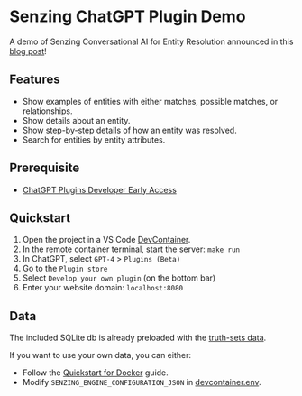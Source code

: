 # Senzing ChatGPT Plugin Demo

A demo of Senzing Conversational AI for Entity Resolution announced in this [blog post](https://senzing.com/first-conversational-ai-for-entity-resolution/)!

## Features

- Show examples of entities with either matches, possible matches, or relationships.
- Show details about an entity.
- Show step-by-step details of how an entity was resolved.
- Search for entities by entity attributes.

## Prerequisite

- [ChatGPT Plugins Developer Early Access](https://openai.com/waitlist/plugins)

## Quickstart

1. Open the project in a VS Code [DevContainer](https://code.visualstudio.com/docs/devcontainers/tutorial).
2. In the remote container terminal, start the server: `make run`
4. In ChatGPT, select `GPT-4` > `Plugins (Beta)`
5. Go to the `Plugin store`
6. Select `Develop your own plugin` (on the bottom bar)
7. Enter your website domain: `localhost:8080`

## Data

The included SQLite db is already preloaded with the [truth-sets data](https://github.com/Senzing/truth-sets).

If you want to use your own data, you can either:
- Follow the [Quickstart for Docker](https://senzing.zendesk.com/hc/en-us/articles/12938524464403-Quickstart-For-Docker) guide.
- Modify `SENZING_ENGINE_CONFIGURATION_JSON` in [devcontainer.env](https://github.com/kakugawa/senzing-entity-resolution-plugin/blob/main/.devcontainer/devcontainer.env).
